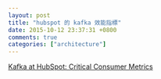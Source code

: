 ```yaml
---
layout: post
title: "hubspot 的 kafka 效能指標"
date: 2015-10-12 23:37:31 +0800
comments: true
categories: ["architecture"]
---
```



<!-- more -->

[Kafka at HubSpot: Critical Consumer Metrics]

[Kafka at HubSpot: Critical Consumer Metrics]:http://product.hubspot.com/blog/kafka-at-hubspot-part-1-critical-consumer-metrics